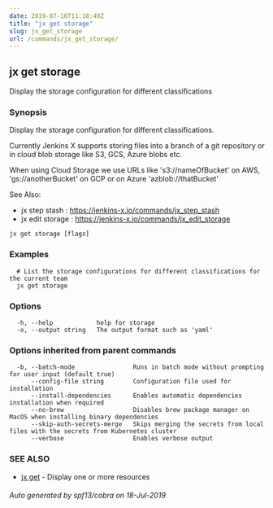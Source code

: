 ```yaml
---
date: 2019-07-16T11:18:49Z
title: "jx get storage"
slug: jx_get_storage
url: /commands/jx_get_storage/
---
```

## jx get storage

Display the storage configuration for different classifications

### Synopsis

Display the storage configuration for different classifications.
  
Currently Jenkins X supports storing files into a branch of a git repository or in cloud blob storage like S3, GCS, Azure blobs etc. 

When using Cloud Storage we use URLs like 's3://nameOfBucket' on AWS, 'gs://anotherBucket' on GCP or on Azure 'azblob://thatBucket' 

See Also: 

  * jx step stash : https://jenkins-x.io/commands/jx_step_stash  
  * jx edit storage : https://jenkins-x.io/commands/jx_edit_storage

```
jx get storage [flags]
```

### Examples

```
  # List the storage configurations for different classifications for the current team
  jx get storage
```

### Options

```
  -h, --help            help for storage
  -o, --output string   The output format such as 'yaml'
```

### Options inherited from parent commands

```
  -b, --batch-mode                Runs in batch mode without prompting for user input (default true)
      --config-file string        Configuration file used for installation
      --install-dependencies      Enables automatic dependencies installation when required
      --no-brew                   Disables brew package manager on MacOS when installing binary dependencies
      --skip-auth-secrets-merge   Skips merging the secrets from local files with the secrets from Kubernetes cluster
      --verbose                   Enables verbose output
```

### SEE ALSO

* [jx get](/commands/jx_get/)	 - Display one or more resources

###### Auto generated by spf13/cobra on 18-Jul-2019
